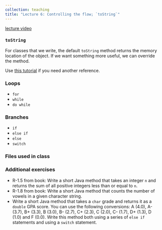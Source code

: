 ```yaml
---
collection: teaching
title: "Lecture 6: Controlling the flow; `toString`"
---
```


[lecture video]()

### `toString`
For classes that we write, the default `toString` method returns the memory
location of the object. If we want something more useful, we can override the
method.

Use [this tutorial](https://www.javatpoint.com/understanding-toString()-method)
if you need another reference.

### Loops
* `for`
* `while`
* `do while`

### Branches
* `if`
* `else if`
* `else`
* `switch`

### Files used in class

### Additional exercises
* R-1.5 from book: Write a short Java method that takes an integer `n` and
	returns the sum of all positive integers less than or equal to `n`.
* R-1.8 from book: Write a short Java method that counts the number of vowels
	in a given character string.
* Write a short Java method that takes a `char` grade and returns it as a
	`double` GPA score. You can use the following conversions: A (4.0), A- (3.7),
	B+ (3.3), B (3.0), B- (2.7), C+ (2.3), C (2.0), C- (1.7), D+ (1.3), D (1.0)
	and F (0.0). Write this method both using a series of `else if` statements
	and using a `switch` statement.
